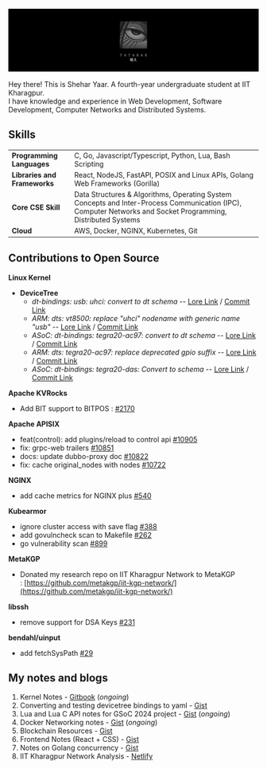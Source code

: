 <head>
  <link rel="stylesheet" href="https://cdn.jsdelivr.net/gh/devicons/devicon@v2.14.0/devicon.min.css">
</head>
<p align="center"> <img src="./banner-tatakae.jpeg" alt="wall"/></p>

Hey there! This is Shehar Yaar. A fourth-year undergraduate student at IIT Kharagpur. <br/>
I have knowledge and experience in Web Development, Software Development, Computer Networks and Distributed Systems. <br/>

<!--
## Work Experience
1. Software Engineer Intern at [Neverinstall](https://neverinstall.com/) - _1 year 9 months_ (March 2022 - November 2023)
2. Software Engineer Intern at [Securethings](https://securethings.ai/) - _5 months_ (February 2023 - June 2023)
-->

## Skills
<table>
  <tr>
    <td><b>Programming Languages</b></td>
    <td> C, Go, Javascript/Typescript, Python, Lua, Bash Scripting</td>
  </tr>
  <tr>
    <td><b>Libraries and Frameworks</b></td>
    <td> React, NodeJS, FastAPI, POSIX and Linux APIs, Golang Web Frameworks (Gorilla)</td>
  </tr>
  <tr>
    <td><b>Core CSE Skill</b></td>
    <td>Data Structures & Algorithms, Operating System Concepts and Inter-Process Communication (IPC),
Computer Networks and Socket Programming, Distributed Systems</td>
  </tr>
  <tr>
    <td><b>Cloud</b></td>
    <td>AWS, Docker, NGINX, Kubernetes, Git</td>
  </tr>
</table>

## Contributions to Open Source

**Linux Kernel**
- **DeviceTree**
	- _dt-bindings: usb: uhci: convert to dt schema_ -- [Lore Link](https://lore.kernel.org/all/20240423150550.91055-1-sheharyaar48@gmail.com) / [Commit Link](https://git.kernel.org/pub/scm/linux/kernel/git/gregkh/usb.git/commit/?h=usb-next&id=c859d300c5697ac8929a1c860f78e51c7bacf72d)
	- _ARM: dts: vt8500: replace "uhci" nodename with generic name "usb"_ -- [Lore Link](https://lore.kernel.org/all/20240423150728.91527-1-sheharyaar48@gmail.com) / [Commit Link](#)
	- _ASoC: dt-bindings: tegra20-ac97: convert to dt schema_ -- [Lore Link](https://lore.kernel.org/all/20240423115749.15786-1-sheharyaar48@gmail.com) / [Commit Link](https://git.kernel.org/pub/scm/linux/kernel/git/broonie/sound.git/commit/?id=701a22fd9ffaa409bbd45c2936870341b3ad9fdb)
	- _ARM: dts: tegra20-ac97: replace deprecated gpio suffix_ -- [Lore Link](https://lore.kernel.org/all/20240423120630.16974-1-sheharyaar48@gmail.com) / [Commit Link](#)
	- _ASoC: dt-bindings: tegra20-das: Convert to schema_ -- [Lore Link](https://lore.kernel.org/all/20240418163326.58365-1-sheharyaar48@gmail.com) / [Commit Link](https://git.kernel.org/pub/scm/linux/kernel/git/broonie/sound.git/commit/?id=ed37d240d03e84d09d4d2a771fda419da4308d17)

**Apache KVRocks**
- Add BIT support to BITPOS :  [#2170](https://github.com/apache/kvrocks/pull/2170)
  
**Apache APISIX**
- feat(control): add plugins/reload to control api [#10905](https://github.com/apache/apisix/pull/10905)
- fix: grpc-web trailers [#10851](https://github.com/apache/apisix/pull/10851)
- docs: update dubbo-proxy doc [#10822](https://github.com/apache/apisix/pull/10822)
- fix: cache original_nodes with nodes [#10722](https://github.com/apache/apisix/pull/10722)
  
**NGINX**
- add cache metrics for NGINX plus [#540](https://github.com/nginxinc/nginx-prometheus-exporter/pull/540)
  
**Kubearmor**
- ignore cluster access with save flag [#388](https://github.com/kubearmor/kubearmor-client/pull/388)
- add govulncheck scan to Makefile [#262](https://github.com/kubearmor/kubearmor-client/pull/262)
- go vulnerability scan [#899](https://github.com/kubearmor/KubeArmor/pull/899)
  
**MetaKGP**
- Donated my research repo on IIT Kharagpur Network to MetaKGP : [https://github.com/metakgp/iit-kgp-network/](https://github.com/metakgp/iit-kgp-network/)
  
**libssh**
- remove support for DSA Keys [#231](https://gitlab.com/libssh/libssh-mirror/-/merge_requests/231)
  
**bendahl/uinput**
- add fetchSysPath [#29](https://github.com/bendahl/uinput/pull/29)

## My notes and blogs

1. Kernel Notes - [Gitbook](https://lagnos.gitbook.io/linux-kernel-notes) (_ongoing_)
2. Converting and testing devicetree bindings to yaml - [Gist](https://gist.github.com/sheharyaar/250cb215a79634129537164846e7f4c7)
3. Lua and Lua C API notes for GSoC 2024 project - [Gist](https://gist.github.com/sheharyaar/946eb2850ccb10aa54d80cf4351981b8) (_ongoing_)
4. Docker Networking notes - [Gist](https://gist.github.com/sheharyaar/2b26c84787aa99ff977d25157ea215cf) (_ongoing_)
5. Blockchain Resources - [Gist](https://gist.github.com/sheharyaar/368531214b81bd0fb2f3bcf5e6a0a977)
6. Frontend Notes (React + CSS) - [Gist](https://gist.github.com/sheharyaar/4128e7514c6e02047a9fb90226723de9)
7. Notes on Golang concurrency - [Gist](https://gist.github.com/sheharyaar/9359af98554d684ec5370aba19a1b10d)
8. IIT Kharagpur Network Analysis - [Netlify](https://iitkgp-network.netlify.app/)
